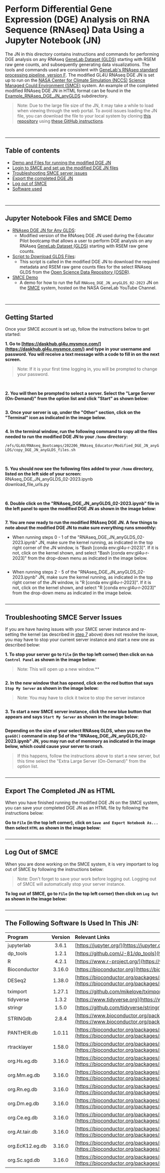 # Perform Differential Gene Expression (DGE) Analysis on RNA Sequence (RNAseq) Data Using a Jupyter Notebook (JN)

The JN in this directory contains instructions and commands for performing DGE analysis on any RNAseq [GeneLab Dataset (GLDS)](https://osdr.nasa.gov/bio/repo/) starting with RSEM raw gene counts, and subsequently generating data visualizations. The tools and commands used are consistent with [GeneLab's RNAseq standard processing pipeline, version F](https://github.com/nasa/GeneLab_Data_Processing/blob/master/RNAseq/Pipeline_GL-DPPD-7101_Versions/GL-DPPD-7101-F.md). The modified GL4U RNAseq DGE JN is set up to run on the [NASA Center for Climate Simulation (NCCS)](https://www.nccs.nasa.gov/) [Science Managed Could Environment (SMCE)](https://www.nccs.nasa.gov/systems/SMCE) system. An example of the completed modified RNAseq DGE JN in HTML format can be found in the [Example_RNAseq_DGE_JN_anyGLDS](Example_RNAseq_DGE_JN_anyGLDS) subdirectory.
> Note: Due to the large file size of the JN, it may take a while to load when viewing through the web portal. To avoid issues loading the JN file, you can download the file to your local system by cloning [this repository](https://github.com/asaravia-butler/GeneLab_Training) using [these GitHub instructions](https://docs.github.com/en/github/creating-cloning-and-archiving-repositories/cloning-a-repository-from-github/cloning-a-repository#cloning-a-repository).

<br>

---

## Table of contents  

- [Demo and Files for running the modified DGE JN](#jupyter-notebook-files-and-smce-demo)
- [Login to SMCE and set up the modified DGE JN files](#getting-started)
- [Troubleshooting SMCE server issues](#troubleshooting-smce-server-issues)
- [Export the completed DGE JN](#export-the-completed-jn-as-html)
- [Log out of SMCE](#log-out-of-smce)
- [Software used](#the-following-software-is-used-in-this-jn)

<br>

---
## Jupyter Notebook Files and SMCE Demo
- [RNAseq DGE JN for Any GLDS](RNAseq_DGE_JN_anyGLDS_02-2023.ipynb): 
  - Modified version of the RNAseq DGE JN used during the Educator Pilot bootcamp that allows a user to perform DGE analysis on any RNAseq [GeneLab Dataset (GLDS)](https://osdr.nasa.gov/bio/repo/) starting with RSEM raw gene counts.
- [Script to Download GLDS Files](download_file_urls.py):
  - This script is called in the modified DGE JN to download the required metadata and RSEM raw gene counts files for the select RNAseq GLDS from the [Open Science Data Repository (OSDR)](https://osdr.nasa.gov/bio/repo/).
- [SMCE Demo](https://youtu.be/BKico-k880o)
  - A demo for how to run the full `RNAseq_DGE_JN_anyGLDS_02-2023` JN on the [SMCE](https://www.nccs.nasa.gov/systems/SMCE) system, hosted on the NASA GeneLab YouTube Channel.

<br>

---
## Getting Started

Once your SMCE account is set up, follow the instructions below to get started:

**1. Go to [https://daskhub.gl4u.mysmce.com/](https://daskhub.gl4u.mysmce.com/) and type in your username and password. You will receive a text message with a code to fill in on the next screen.**
   > Note: If it is your first time logging in, you will be prompted to change your password.

<br>

**2. You will then be prompted to select a server. Select the "Large Server (On-Demand)" from the option list and click "Start" as shown below:**

<img src="images/server_options_large.png" align="center" alt=""/>

**3. Once your server is up, under the "Other" section, click on the "Terminal" icon as indicated in the image below.**

<img src="../../NCCS_SMCE_Bootcamp_Setup/images/launcher_options.png" align="center" alt=""/>
  
<br>
  
**4. In the terminal window, run the following command to copy all the files needed to run the modified DGE JN to your `/home` directory:**

`/efs/GL4U/RNAseq_Bootcamps/202206_RNAseq_Educator/Modified_DGE_JN_anyGLDS/copy_DGE_JN_anyGLDS_files.sh` 
  
<br>
  
**5. You should now see the following files added to your `/home` directory, listed on the left side of your screen:**  
   RNAseq_DGE_JN_anyGLDS_02-2023.ipynb  
   download_file_urls.py   
  
<br>
  
**6. Double click on the "RNAseq_DGE_JN_anyGLDS_02-2023.ipynb" file in the left panel to open the modified DGE JN as shown in the image below:**

<img src="images/modified_DGE_JN_anyGLDS_files.png" align="center" alt=""/> 
  
<br>

<a id=RestartKernel></a>
**7. You are now ready to run the modified RNAseq DGE JN. A few things to note about the modified DGE JN to make sure everything runs smoothly:**  
  * When running steps 0 - 1 of the "RNAseq_DGE_JN_anyGLDS_02-2023.ipynb" JN, make sure the kernel running, as indicated in the top right corner of the JN window, is "Bash [conda env:gl4u-r-2023]". If it is not, click on the kernel shown, and select "Bash [conda env:gl4u-r-2023]" from the drop-down menu as indicated in the image below.

<img src="images/bash_gl4u_2023.png" align="center" alt=""/>
  
<br>
  
   * When running steps 2 - 5 of the "RNAseq_DGE_JN_anyGLDS_02-2023.ipynb" JN, make sure the kernel running, as indicated in the top right corner of the JN window, is "R [conda env:gl4u-r-2023]". If it is not, click on the kernel shown, and select "R [conda env:gl4u-r-2023]" from the drop-down menu as indicated in the image below.

<img src="images/R_gl4u_2023.png" align="center" alt=""/>
  
<br>
  
---

## Troubleshooting SMCE Server Issues

If you are have having issues with your SMCE server instance and re-setting the kernel (as described in [step 7](#RestartKernel) above) does not resolve the issue, you may have to stop your current server instance and start a new one as described below:

**1. To stop your server go to `File` (in the top left corner) then click on `Hub Control Panel` as shown in the image below:**
   > Note: This will open up a new window.**

<img src="../../NCCS_SMCE_Bootcamp_Setup/images/File_HCP.png" align="center" alt=""/>

<br>

**2. In the new window that has opened, click on the red button that says `Stop My Server` as shown in the image below:** 
   > Note: You may have to click it twice to stop the server instance

<img src="../../NCCS_SMCE_Bootcamp_Setup/images/stop_server.png" align="center" alt=""/>

<br>

**3. To start a new SMCE server instance, click the new blue button that appears and says `Start My Server` as shown in the image below:**

<img src="../../NCCS_SMCE_Bootcamp_Setup/images/start_server.png" align="center" alt=""/>

<br>

**Depending on the size of your select RNAseq GLDS, when you run the `gseGO()` command in step 5d of the "RNAseq_DGE_JN_anyGLDS_02-2023.ipynb" JN, you may run out of memmory as indicated in the image below, which could cause your server to crash.**
   > If this happens, follow the instructions above to start a new server, but this time select the "Extra Large Server (On-Demand)" from the option list.

<img src="images/troubleshoot_RAM.png" align="center" alt=""/>

<br>

---

## Export The Completed JN as HTML

When you have finished running the modified DGE JN on the SMCE system, you can save your completed DGE JN as an HTML file by following the instructions below:

**Go to `File` (in the top left corner), click on `Save and Export Notebook As...` then select `HTML` as shown in the image below:** 

<img src="images/save_JN_as_HTML.png" align="center" alt=""/>

<br>

---

## Log Out of SMCE

When you are done working on the SMCE system, it is very important to log out of SMCE by following the instructions below:
> Note: Don't forget to save your work before logging out. Logging out of SMCE will automatically stop your server instance.

**To log out of SMCE, go to `File` (in the top left corner) then click on `Log Out` as shown in the image below:** 

<img src="../../NCCS_SMCE_Bootcamp_Setup/images/File_LogOut.png" align="center" alt=""/>

<br>

---

## The Following Software Is Used In This JN:

|Program|Version|Relevant Links|
|:------|:------:|:-------------|
|jupyterlab|3.6.1|[https://jupyter.org/](https://jupyter.org/)|
|dp_tools|1.2.1|[https://github.com/J-81/dp_tools](https://github.com/J-81/dp_tools)|
|R|4.2.1|[https://www.r-project.org/](https://www.r-project.org/)|
|Bioconductor|3.16.0|[https://bioconductor.org](https://bioconductor.org)|
|DESeq2|1.38.0|[https://bioconductor.org/packages/release/bioc/html/DESeq2.html](https://bioconductor.org/packages/release/bioc/html/DESeq2.html)|
|tximport|1.27.1|[https://github.com/mikelove/tximport](https://github.com/mikelove/tximport)|
|tidyverse|1.3.2|[https://www.tidyverse.org](https://www.tidyverse.org)|
|stringr|1.5.0|[https://github.com/tidyverse/stringr](https://github.com/tidyverse/stringr)|
|STRINGdb|2.8.4|[https://www.bioconductor.org/packages/release/bioc/html/STRINGdb.html](https://www.bioconductor.org/packages/release/bioc/html/STRINGdb.html)|
|PANTHER.db|1.0.11|[https://bioconductor.org/packages/release/data/annotation/html/PANTHER.db.html](https://bioconductor.org/packages/release/data/annotation/html/PANTHER.db.html)|
|rtracklayer|1.58.0|[https://bioconductor.org/packages/release/bioc/html/rtracklayer.html](https://bioconductor.org/packages/release/bioc/html/rtracklayer.html)
|org.Hs.eg.db|3.16.0|[https://bioconductor.org/packages/release/data/annotation/html/org.Hs.eg.db.html](https://bioconductor.org/packages/release/data/annotation/html/org.Hs.eg.db.html)|
|org.Mm.eg.db|3.16.0|[https://bioconductor.org/packages/release/data/annotation/html/org.Mm.eg.db.html](https://bioconductor.org/packages/release/data/annotation/html/org.Mm.eg.db.html)|
|org.Rn.eg.db|3.16.0|[https://bioconductor.org/packages/release/data/annotation/html/org.Rn.eg.db.html](https://bioconductor.org/packages/release/data/annotation/html/org.Rn.eg.db.html)
|org.Dm.eg.db|3.16.0|[https://bioconductor.org/packages/release/data/annotation/html/org.Dm.eg.db.html](https://bioconductor.org/packages/release/data/annotation/html/org.Dm.eg.db.html)|
|org.Ce.eg.db|3.16.0|[https://bioconductor.org/packages/release/data/annotation/html/org.Ce.eg.db.html](https://bioconductor.org/packages/release/data/annotation/html/org.Ce.eg.db.html)|
|org.At.tair.db|3.16.0|[https://bioconductor.org/packages/release/data/annotation/html/org.At.tair.db.html](https://bioconductor.org/packages/release/data/annotation/html/org.At.tair.db.html)|
|org.EcK12.eg.db|3.16.0|[https://bioconductor.org/packages/release/data/annotation/html/org.EcK12.eg.db.html](https://bioconductor.org/packages/release/data/annotation/html/org.EcK12.eg.db.html)|
|org.Sc.sgd.db|3.16.0|[https://bioconductor.org/packages/release/data/annotation/html/org.Sc.sgd.db.html](https://bioconductor.org/packages/release/data/annotation/html/org.Sc.sgd.db.html)|

